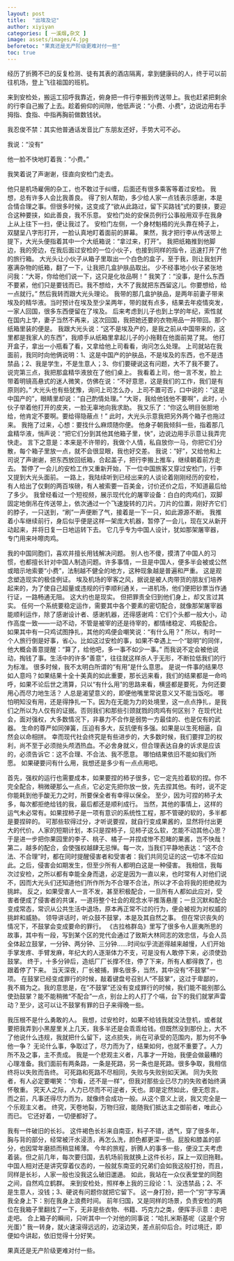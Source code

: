 ```yaml
---
layout: post
title:  "出埃及记"
author: xiyiyan
categories: [ 一溪烟,杂文 ]
image: assets/images/4.jpg
beforetoc: "果真还是无产阶级更难对付一些"
toc: true
---
```


经历了折腾不已的反复检测、徒有其表的酒店隔离，拿到健康码的人，终于可以前往机场，登上飞往祖国的班机。

来到安检处，搬运工招呼我靠近，俯身把一件行李搬到传送带上。我也赶紧把剩余的行李自己搬了上去。趁着俯仰的间隙，他低声说：“小费、小费”，边说边用右手拇指、食指、中指再胸前做数钱状。

我忍俊不禁：其实他普通话发音比广东朋友还好，手势大可不必。

我说：“没有”

他一脸不快地盯着我：“小费。”

我笑着说了声谢谢，径直向安检门走去。

他只是机场雇佣的杂工，也不敢过于纠缠，后面还有很多乘客等着过安检。
我想，总有许多人会比我善良。
得了别人帮助，多少给人家一点钱表示感谢，本是合情合理之事。但很多时候，这变成了“欲从此路过，留下买路钱”式的要挟，要迎合这种要挟，如此善良，我不乐意。
安检门处的安保员例行公事般用双手在我身上从上往下一扫，便让我过了。
安检门左侧，一个身材魁梧的光头靠在椅子上，双腿呈八字形打开，一脸认真地盯着面前的屏幕。
果然，我才把行李从传送带上提下，大光头便指着其中一个大纸箱说：“拿过来，打开”。
我把纸箱推到他脚边，我的旁边，在我后面过安检的一位小伙子，也接到同样的指令，迅速打开了他的旅行箱。
大光头让小伙子从箱子里取出一个白色的盒子，至于我，则让我划开塞满杂物的纸箱，翻了一下，让我把几盒护肤品取出。
少不经事地小伙子紧张地问我：“大哥，你给他们说一下，这只是化妆品啊！”
我笑了：“没事，是什么东西不要紧，他们只是要钱而已。我不想给，大不了我就把东西留这儿。你要想给，给一点就行。”
然后我转而跟大光头理论。
我带的那几盒护肤品，是两年前妻子带来埃及的精华液。当时预计在埃及至少呆两年，带的就有点多，结果去年疫情突发，一家人回国，很多东西便留在了埃及。
后来考虑到儿子也到上学的年纪，索性就在国内上学，妻子当然不再来，这次回国，我把她还要的衣物用品一并带回。那个纸箱里装的便是。
我跟大光头说：“这不是埃及产的，是我之前从中国带来的，这里都是我家人的东西”，我顺手从纸箱里拿起儿子的小拖鞋在他面前晃了晃。
他打开盒子，拿出一小瓶看了看，又拿给他上司看看，询问怎么处理。
上司就站在我面前，我同时向他俩说明：1、这是中国产的护肤品，不是埃及的东西，也不是违禁品；2、我是学生，不是生意人；3、你们要硬说这有问题，大不了我不要了。
说完第三点，我把那盒精华液放在了他们桌上。
我看着上司，他一言不发，脸上带着明镜高悬式的迷人微笑，仿佛在说：“不好意思，这是我们的工作，我们是有原则的。”
大光头也有些犹豫，询问上司怎么办，上司不置可否，口中说的：“这是中国产的”，眼睛里却说：“自己酌情处理。”
“大哥，我给他钱他不要啊”，此时，小伙子举着他打开的皮夹，一脸无辜地向我求助。
我又乐了：“你这么明目张胆地给，他肯定不要啊。要给得隐蔽点！”
此时，大光头示意我把另外两个箱子也拖过来。
我拖了过来，心想：要找什么麻烦随你便。
他身子朝我倾斜一些，指着那几盒精华液，悄声说：“把它们分到其他其他箱子里，快”，边说边用手示意让我弄完快走。
言下之意是：本来是不许带的，我做个人情，私自放你一马，你把它们分散，每个箱子里放一点，就不会很显眼，我也好交差。
我说：“好”，又给他和上司说了声谢谢，把东西放回纸箱，合起盖子，把行李搬上推车，继续朝着前方走去。
暂停了一会儿的安检工作又重新开始，下一位中国旅客又穿过安检门，行李又提到大光头面前。
一路上，我陆续听到已经出来的人谈论着刚刚经历的安检，有人给出了仅剩的两百埃磅，有人被索要一百美金，讨价还价之后，不知道最后给了多少。
我曾经看过一个短视频，展示现代化的屠宰设备：白白的肉鸡们，双脚固定地倒吊在传送带上，依次通过一个飞速旋转的刀片。刀片的位置，刚好齐它们的脖子，一只送到，“刷”一声便断了气，接着是一下一只，如此源源不断。
我推着小车继续前行，身后似乎便是这样一架庞大机器，暂停了一会儿，现在又从新开动起来，并将日复一日地运转下去。
它几乎专为中国人设计，犹如那架屠宰器，专门用来咔嚓肉鸡。

我的中国同胞们，喜欢并擅长用钱解决问题。
别人也不傻，摸清了中国人的习惯，也都擅长针对中国人制造问题。许多事情，一旦是中国人，便多半会被或公然或暗示地索要“小费”，法制越不健全的地方，这种现象越是普遍和严重。
这是观念塑造现实的极佳例证。
埃及机场的宰客之风，据说是被人肉带货的朋友们培养起来的，为了使自己超量或违规的行李顺利通关，一进机场，他们便把钞票当作通行证，一路畅通无阻。
这大约也是现实。
但把罪责全归到他们身上，却又言过其实。
任何一个系统要稳定运作，需要其中各个要素的密切配合，就像那架屠宰器能顺利运作，除了感谢设计者、感谢机器，还得感谢鸡：它们个头都一般大小，动作高度一致——一动不动，不管是被宰的还是待宰的，都情绪稳定、鸡极配合。
如果其中有一只鸡试图挣扎，其他的鸡便会嘲笑说：“有什么用？”
所以，有时一个人旅行倒是好事，省心。比如这过安检的事，如果不幸遇上一个“聪明”的同伴，他大概会善意提醒：“算了，给他吧，多一事不如少一事。”
而我说不定会被他说动，掏钱了事。生活中的许多“善意”，往往就这样杀人于无形，不断拉低我们的行为标准。
很多时候，我不太明白所谓的“有用”是什么意思。
是说一件事的结果尽如人意吗？如果结果十全十美真的如此重要，那长远来看，我们的结果都是一命呜呼，如果不论后世之清算，只以“有什么用”的思路来看，横竖都是要死，为何还要用心而尽力地生活？
人总是渴望意义的，即便他嘴里常说意义又不能当饭吃。
哪怕明知没有用，还是得挣扎一下。因为在无能为力的处境里，这一点点挣扎，是我们之所以为人仅有的证据。否则我们和那些引颈就戮的肉鸡有何区别？
在现代社会，面对强权，大多数情况下，非暴力不合作是弱势一方最佳的、也是仅有的武器。
生命的尊严如同弹簧，压迫有多大，反抗便有多强。如果是以生死相逼，自然会以命相拼。
幸而现代社会终究是有些进步的，大多数时候，我们要捍卫的权利，尚不至于必须抛头颅洒热血。不必舍身就义，但合理表达自身的诉求是应该的，必须告诉它：这不合理、不合法、我不愿意。
哪怕结果依旧不能如我们所愿。
如果硬要问有什么用，我想还是多少有一点点用吧。

首先，强权的运行也需要成本，如果要捏的柿子很多，它一定先捡着软的捏。你不完全配合，稍微硬那么一点点，它必定先把你放一放，先去捏其他。有时，说不定你能耗到他手酸无力之时，所要保全者有幸得以保全。
至少，因为可捏的柿子太多，每次都拒绝给钱的我，最后都还是顺利成行。
当然，其他的事情上，这样的运气未必常有。如果捏柿子是一项有意识的系统性工程，那不管硬的软的，多半都是要捏碎的。
可那些软得过分，才听说要捏，就自行变成果酱的，显然将付出更大的代价。人家的短期计划，本只是捏柿子，见柿子这么软，怎能不动其他心思？于是进一步把你果园里的李子、桃子、橘子一并捏成惨不忍睹的果酱，岂不快哉！
第二，越多的配合，会使强权越肆无忌惮。每一次，当我们平静地表达：“这不合法、不合理”时，都在同时提醒侵害者和受害者：我们共同见证的这一切本不应如此。之后，侵害会如期发生，但至少所有人都明白这是一种侵害。
我相信，我每次过安检，之所以都有幸能全身而退，必定是因为一直以来，也时常有人对他们说不，因而大光头们还知道他们所作所为不合理不合法，所以才不会将我的拒绝视为挑衅。
反之，如果受害人一言不发，甚至积极配合，一旦所有人都如此应对，受害者便成了侵害者的共谋，一道将整个社会的观念水平推落悬崖；一旦沉默和配合变成常态，常识从公共生活中退场，原本再正常不过的行为，便会被视为对权威的挑衅和威胁。
领导讲话时，听众鼓不鼓掌，本是及其自然之事。
但在常识丧失的情况下，不鼓掌会变成要命的罪行。
《古拉格群岛》里写了很多令人匪夷所思的故事，其中有一段，写到某个区的党代会通过了致斯大林同志的效忠信，与会人员全体起立鼓掌，一分钟、两分钟、三分钟……时间似乎流逝得越来越慢，人们开始手掌发疼、手臂发麻，年纪大的人逐渐体力不支，可是没有人敢停下来，必须使劲鼓掌。
终于，十多分钟后，造纸厂厂长撑不住，停了下来，所有人都得救了，也跟着停了下来。
当天深夜，厂长被捕，罪名很多，当然，其中没有“不鼓掌”一项。
在鼓掌已经变成罪行的时候，敲着键盘号召别人“不鼓掌”，这过于卑鄙的，我不屑为之。我的意思是，在“不鼓掌”还没有变成罪行的时候，我们能不能别那么使劲鼓掌？能不能稍微“不配合”一点，别台上的人打了个嗝，台下的我们就掌声雷动？至少，这可以让不鼓掌有罪的日子来得晚一些。

我压根不是什么勇敢的人。
我想，过安检时，如果不给钱我就没法登机，或者就要把我弄到小黑屋里关上几天，我多半还是会乖乖给钱。但既然没到那份上，大不了他说什么违规，我就把什么留下，这点损失，尚在可承受的范围内，那为何不争他一争？
无论什么事，争取过了，尽力而为了，结果如何，也就不重要了。人力所不及之事，主不责成。
我是一个悲观主义者，凡事才一开始，我便会做最糟的心理准备。我们面前有两条路，一条是死路，另一条也是死路。很多争取，我相信终将以失败而告终。
可死路和死路不尽相同，失败与失败别如天渊。
同为失败者，有人必定要嘲笑：“你看，还不是一样”，但我对那些业已尽力的失败者始终满怀敬重。
究天人之际，人力已尽而不可逆者，天也。即是定然如此，便无怨言。
而之前，凡事还得尽力而为，就像终会成功一般。从这个意义上说，我又完全是一个乐观主义者。
终究，天卷地裂，万物归寂，能随我们抵达主之御前者，唯此心而已。
它还好着，一切便都好了。

我有一件破旧的长衫。
这件褐色长衫来自南亚，料子不错，透气，穿了很多年，胸与背的部分，经常被汗水浸渍，再怎么洗，颜色都更深一些。屁股和膝盖的部分，也因常年磨损而稍显稀薄。
今年的旅程，折腾人的事多一些，便没工夫考虑着装。但之前几年，每次要归国，去机场前我就换上这件长衫，踩上一双旧拖鞋。
中国人相对还是讲究穿着仪态的，一般就东南亚的兄弟们会如我这般打扮，而且，同样是长衫，人家一般也没我这么破旧邋遢。
如此，我站在一众仪表堂堂的同胞之间，自然鸡立鹤群。
来到安检处，照样奉上我的三段论：1、没违禁品；2、不是生意人，没钱；3、硬说有问题你就把它留下。
这一身打扮，把一个“穷”字写满我全身上下：别在我身上浪费时间。
前年归国，又是同样的场景，负责安检的两位在我箱子里翻找了一下，无非是些衣物、书籍、巧克力之类，便挥手示意：走吧走吧。
合上箱子的瞬间，只听其中一个对他的同事说：“哈扎米斯基呢（这是个穷光蛋）”
我一转身，就火速滚得远远的，边滚边笑，差点前仰后合。时过境迁，即便如今讲起，依旧觉得十分好笑。

果真还是无产阶级更难对付一些。
